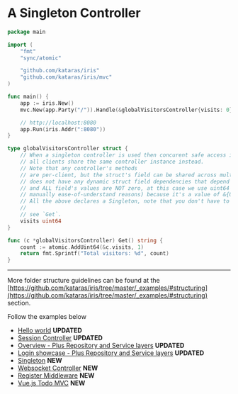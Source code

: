 # A Singleton Controller

```go
package main

import (
	"fmt"
	"sync/atomic"

	"github.com/kataras/iris"
	"github.com/kataras/iris/mvc"
)

func main() {
	app := iris.New()
	mvc.New(app.Party("/")).Handle(&globalVisitorsController{visits: 0})

	// http://localhost:8080
	app.Run(iris.Addr(":8080"))
}

type globalVisitorsController struct {
	// When a singleton controller is used then concurent safe access is up to the developers, because
	// all clients share the same controller instance instead.
	// Note that any controller's methods
	// are per-client, but the struct's field can be shared across multiple clients if the structure
	// does not have any dynamic struct field dependencies that depend on the iris.Context
	// and ALL field's values are NOT zero, at this case we use uint64 which it's no zero (even if we didn't set it
	// manually ease-of-understand reasons) because it's a value of &{0}.
	// All the above declares a Singleton, note that you don't have to write a single line of code to do this, Iris is smart enough.
	//
	// see `Get`.
	visits uint64
}

func (c *globalVisitorsController) Get() string {
	count := atomic.AddUint64(&c.visits, 1)
	return fmt.Sprintf("Total visitors: %d", count)
}

```

----

More folder structure guidelines can be found at the [https://github.com/kataras/iris/tree/master/_examples/#structuring](https://github.com/kataras/iris/tree/master/_examples/#structuring) section.

Follow the examples below

- [Hello world](https://github.com/kataras/iris/blob/master/_examples/mvc/hello-world/main.go) **UPDATED**
- [Session Controller](https://github.com/kataras/iris/blob/master/_examples/mvc/session-controller/main.go) **UPDATED**
- [Overview - Plus Repository and Service layers](https://github.com/kataras/iris/tree/master/_examples/mvc/overview) **UPDATED**
- [Login showcase - Plus Repository and Service layers](https://github.com/kataras/iris/tree/master/_examples/mvc/login) **UPDATED**
- [Singleton](https://github.com/kataras/iris/tree/master/_examples/mvc/singleton) **NEW**
- [Websocket Controller](https://github.com/kataras/iris/tree/master/_examples/mvc/websocket) **NEW**
- [Register Middleware](https://github.com/kataras/iris/tree/master/_examples/mvc/middleware) **NEW**
- [Vue.js Todo MVC](https://github.com/kataras/iris/tree/master/_examples/tutorial/vuejs-todo-mvc) **NEW**
